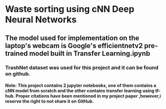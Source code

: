 # Waste sorting using cNN Deep Neural Networks

## The model used for implementation on the laptop's webcam is Google's efficientnetv2 pre-trained model built in Transfer Learning.ipynb

### TrashNet dataset was used for this project and it can be found on github.

#### Note: This project contains 2 jupyter notebooks, one of them contains a cNN model from scratch and the other contains transfer learning using tf-hub. Proper citations have been mentioned in my project paper ,however,i reserve the right to not share it on GitHub.

